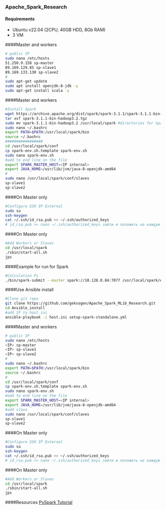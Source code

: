 ### Apache_Spark_Research

#### Requirements
* Ubuntu v22.04 (2CPU, 40GB HDD, 8Gb RAM)
* 3 VM

####Master and workers
```BASH
# public IP
sudo nano /etc/hosts
51.250.9.158 sp-master
89.169.129.85 sp-slave1
89.169.133.130 sp-slave2
#
sudo apt-get update
sudo apt install openjdk-8-jdk -y
sudo apt-get install scala -y
```
####Master and workers
```BASH
#Install Spark
wget https://archive.apache.org/dist/spark/spark-3.1.1/spark-3.1.1-bin-hadoop3.2.tgz
tar xvf spark-3.1.1-bin-hadoop3.2.tgz
sudo mv spark-3.1.1-bin-hadoop3.2 /usr/local/spark #directories for Spark
sudo nano ~/.bashrc
export PATH=$PATH:/usr/local/spark/bin
source ~/.bashrc
#################
cd /usr/local/spark/conf
cp spark-env.sh.template spark-env.sh
sudo nano spark-env.sh
#add to end line on the file
export SPARK_MASTER_HOST=<IP internal>
export JAVA_HOME=/usr/lib/jvm/java-8-openjdk-amd64
#
sudo nano /usr/local/spark/conf/slaves
sp-slave1
sp-slave2
```
####On Master only
```BASH
#Configure SSH IP External
sudo su
ssh-keygen
cat ~/.ssh/id_rsa.pub >> ~/.ssh/authorized_keys
# id_rsa.pub >> nano ~/.ssh/authorized_keys зайти и положить на каждую ноду ключик который сгенерировался на мастер ноде
```

####On Master only
```BASH
#Add Workers or Slaves
cd /usr/local/spark
./sbin/start-all.sh
jps
```
####Example for run for Spark
```BASH
#Calculation Pi
./bin/spark-submit --master spark://10.128.0.84:7077 /usr/local/spark/examples/src/main/python/pi.py 10000
```

####Use Ansible install
```BASH
#Clone git repo
git clone https://github.com/geksogen/Apache_Spark_MLib_Research.git
cd Ansible_install
#add IP to host.ini
ansible-playbook -i host.ini setup-spark-standalone.yml
```
####Master and workers
```BASH
# public IP
sudo nano /etc/hosts
<IP> sp-master
<IP> sp-slave1
<IP> sp-slave2
#
sudo nano ~/.bashrc
export PATH=$PATH:/usr/local/spark/bin
source ~/.bashrc
#
cd /usr/local/spark/conf
cp spark-env.sh.template spark-env.sh
sudo nano spark-env.sh
#add to end line on the file
export SPARK_MASTER_HOST=<IP internal>
export JAVA_HOME=/usr/lib/jvm/java-8-openjdk-amd64
#add slave
sudo nano /usr/local/spark/conf/slaves
sp-slave1
sp-slave2
```
####On Master only
```BASH
#Configure SSH IP External
sudo su
ssh-keygen
cat ~/.ssh/id_rsa.pub >> ~/.ssh/authorized_keys
# id_rsa.pub >> nano ~/.ssh/authorized_keys зайти и положить на каждую ноду ключик который сгенерировался на мастер ноде
```

####On Master only
```BASH
#Add Workers or Slaves
cd /usr/local/spark
./sbin/start-all.sh
jps
```


####Resources
[PySpark Tutorial](https://sparkbyexamples.com/pyspark-tutorial/)

